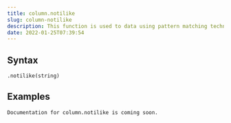```yaml
---
title: column.notilike
slug: column-notilike
description: This function is used to data using pattern matching techniques that explicitly excludes the mentioned pattern from the query result set
date: 2022-01-25T07:39:54
---
```



## Syntax



```
.notilike(string)
```


## Examples



```
Documentation for column.notilike is coming soon.
```

